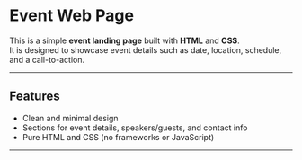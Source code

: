 # Event Web Page

This is a simple **event landing page** built with **HTML** and **CSS**.  
It is designed to showcase event details such as date, location, schedule, and a call-to-action.

---

## Features
- Clean and minimal design
- Sections for event details, speakers/guests, and contact info
- Pure HTML and CSS (no frameworks or JavaScript)

---
